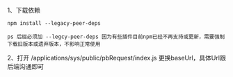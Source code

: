 1、下载依赖

    npm install --legacy-peer-deps 

    ps 后缀必须加 --legcy-peer-deps 因为有些插件目前npm已经不再支持或更新，需要强制下载旧版本或遗弃版本，不影响正常使用

2、打开 /applications/sys/public/pbRequest/index.js 更换baseUrl，具体Url跟后端沟通即可